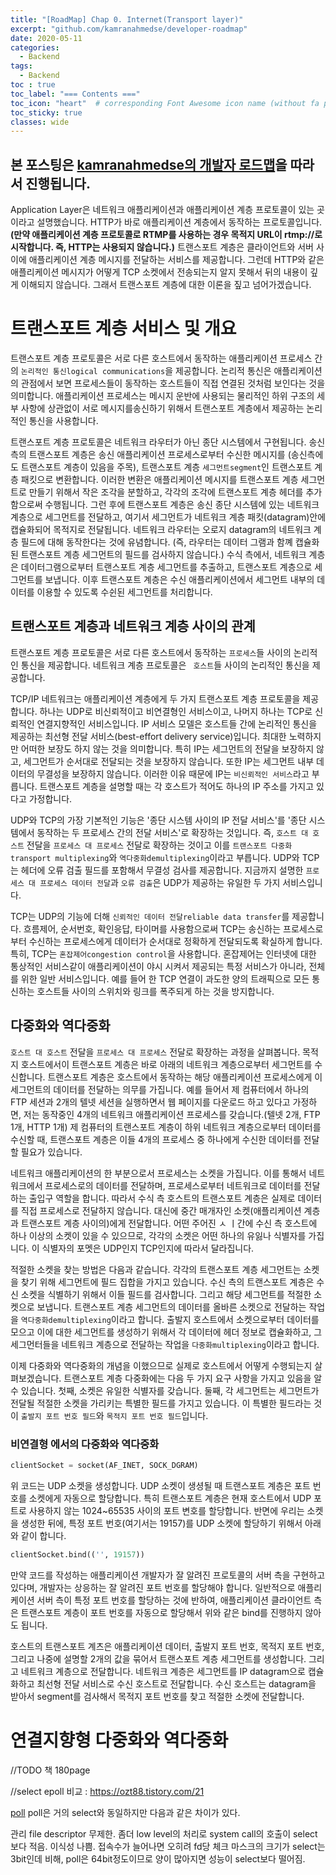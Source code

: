 ```yaml
---
title: "[RoadMap] Chap 0. Internet(Transport layer)"
excerpt: "github.com/kamranahmedse/developer-roadmap"
date: 2020-05-11
categories:
  - Backend
tags:
  - Backend 
toc : true
toc_label: "=== Contents ==="
toc_icon: "heart"  # corresponding Font Awesome icon name (without fa prefix)
toc_sticky: true
classes: wide
---
```


본 포스팅은 [kamranahmedse의 개발자 로드맵](https://github.com/kamranahmedse/developer-roadmap)을 따라서 진행됩니다.  
---

Application Layer은 네트워크 애플리케이션과 애플리케이션 계층 프로토콜이 있는 곳이라고 설명했습니다. HTTP가 바로 애플리케이션 계층에서 동작하는 프로토콜입니다.**(만약 애플리케이션 계층 프로토콜로 RTMP를 사용하는 경우 목적지 URL이 rtmp://로 시작합니다. 즉, HTTP는 사용되지 않습니다.)** 트랜스포트 계층은 클라이언트와 서버 사이에 애플리케이션 계층 메시지를 전달하는 서비스를 제공합니다. 그런데 HTTP와 같은 애플리케이션 메시지가 어떻게 TCP 소켓에서 전송되는지 알지 못해서 뒤의 내용이 깊게 이해되지 않습니다. 그래서 트랜스포트 계층에 대한 이론을 짚고 넘어가겠습니다.  

# 트랜스포트 계층 서비스 및 개요

트랜스포트 계층 프로토콜은 서로 다른 호스트에서 동작하는 애플리케이션 프로세스 간의 `논리적인 통신logical communications`을 제공합니다. 논리적 통신은 애플리케이션의 관점에서 보면 프로세스들이 동작하는 호스트들이 직접 연결된 것처럼 보인다는 것을 의미합니다. 애플리케이션 프로세스는 메시지 운반에 사용되는 물리적인 하위 구조의 세부 사항에 상관없이 서로 메시지를송신하기 위해서 트랜스포트 계층에서 제공하는 논리적인 통신을 사용합니다.  

트랜스포트 계층 프로토콜은 네트워크 라우터가 아닌 종단 시스템에서 구현됩니다. 송신 측의 트랜스포트 계층은 송신 애플리케이션 프로세스로부터 수신한 메시지를 (송신측에도 트랜스포트 계층이 있음을 주목), 트랜스포트 계층 `세그먼트segment`인 트랜스포트 계층 패킷으로 변환합니다. 이러한 변환은 애플리케이션 메시지를 트랜스포트 계층 세그먼트로 만들기 위해서 작은 조각을 분할하고, 각각의 조각에 트랜스포트 계층 헤더를 추가함으로써 수행됩니다. 그런 후에 트랜스포트 계층은 송신 종단 시스템에 있는 네트워크 계층으로 세그먼트를 전달하고, 여기서 세그먼트가 네트워크 계층 패킷(datagram)안에 캡슐화되어 목적지로 전달됩니다. 네트워크 라우터는 오로지 datagram의 네트워크 계층 필드에 대해 동작한다는 것에 유념합니다. (즉, 라우터는 데이터 그램과 함꼐 캡슐화된 트랜스포트 계층 세그먼트의 필드를 검사하지 않습니다.) 수식 측에서, 네트워크 계층은 데이터그램으로부터 트랜스포트 계층 세그먼트를 추출하고, 트랜스포트 계층으로 세그먼트를 보냅니다. 이후 트랜스포트 계층은 수신 애플리케이션에서 세그먼트 내부의 데이터를 이용할 수 있도록 수쉰된 세그먼트를 처리합니다.  

## 트랜스포트 계층과 네트워크 계층 사이의 관계

트랜스포트 계층 프로토콜은 서로 다른 호스트에서 동작하는 `프로세스`들 사이의 논리적인 통신을 제공합니다. 네트워크 계층 프로토콜은 ` 호스트`들 사이의 논리적인 통신을 제공합니다.  

TCP/IP 네트워크는 애플리케이션 계층에게 두 가지 트랜스포트 계층 프로토콜을 제공합니다. 하나는 UDP로 비신뢰적이고 비연결형인 서비스이고, 나머지 하나는 TCP로 신뢰적인 연결지향적인 서비스입니다. IP 서비스 모델은 호스트들 간에 논리적인 통신을 제공하는 최선형 전달 서비스(best-effort delivery service)입니다. 최대한 노력하지만 어떠한 보장도 하지 않는 것을 의미합니다. 특히 IP는 세그먼트의 전달을 보장하지 않고, 세그먼트가 순서대로 전달되는 것을 보장하지 않습니다.  또한 IP는 세그먼트 내부 데이터의 무결성을 보장하지 않습니다. 이러한 이유 때문에 IP는 `비신뢰적인 서비스`라고 부릅니다. 트랜스포트 계층을 설명할 때는 각 호스트가 적어도 하나의 IP 주소를 가지고 있다고 가정합니다.  

UDP와 TCP의 가장 기본적인 기능은 '종단 시스템 사이의 IP 전달 서비스'를 '종단 시스템에서 동작하는 두 프로세스 간의 전달 서비스'로 확장하는 것입니다. 즉, `호스트 대 호스트` 전달을 `프로세스 대 프로세스` 전달로 확장하는 것이고 이를 `트랜스포트 다중화 transport multiplexing`와 `역다중화demultiplexing`이라고 부릅니다. UDP와 TCP는 헤더에 오류 검출 필드를 포함해서 무결성 검사를 제공합니다. 지금까지 설명한 `프로세스 대 프로세스 데이터 전달`과 `오류 검출`은 UDP가 제공하는 유일한 두 가지 서비스입니다.  

TCP는 UDP의 기능에 더해 `신뢰적인 데이터 전달reliable data transfer`를 제공합니다. 흐름제어, 순서번호, 확인응답, 타이머를 사용함으로써 TCP는 송신하는 프로세스로부터 수신하는 프로세스에게 데이터가 순서대로 정확하게 전달되도록 확실하게 합니다. 특히, TCP는 `혼잡제어congestion control`을 사용합니다. 혼잡제어는 인터넷에 대한 통상적인 서비스같이 애플리케이션이 야시 시켜서 제공되는 특정 서비스가 아니라, 전체를 위한 일반 서비스입니다. 예를 들어 한 TCP 연결이 과도한 양의 트래픽으로 모든 통신하는 호스트들 사이의 스위치와 링크를 폭주되게 하는 것을 방지합니다.  

## 다중화와 역다중화

`호스트 대 호스트` 전달을 `프로세스 대 프로세스` 전달로 확장하는 과정을 살펴봅니다. 목적지 호스트에서이 트랜스포트 계층은 바로 아래의 네트워크 계층으로부터 세그먼트를 수신합니다. 트랜스포트 계층은 호스트에서 동작하는 해당 애플리케이션 프로세스에게 이 세그먼트의 데이터를 전달하는 의무를 가집니다. 예를 들어서 제 컴퓨터에서 하나의 FTP 세션과 2개의 텔넷 세션을 실행하면서 웹 페이지를 다운로드 하고 있다고 가정하면, 저는 동작중인 4개의 네트워크 애플리케이션 프로세스를 갖습니다.(텔넷 2개, FTP 1개, HTTP 1개) 제 컴퓨터의 트랜스포트 계층이 하위 네트워크 계층으로부터 데이터를 수신할 때, 트랜스포트 계층은 이들 4개의 프로세스 중 하나에게 수신한 데이터를 전달할 필요가 있습니다.  

네트워크 애플리케이션의 한 부분으로서 프로세스는 소켓을 가집니다. 이를 통해서 네트워크에서 프로세스로의 데이터를 전달하며, 프로세스로부터 네트워크로 데이터를 전달하는 출입구 역할을 합니다. 따라서 수식 측 호스트의 트랜스포트 계층은 실제로 데이터를 직접 프로세스로 전달하지 않습니다. 대신에 중간 매개자인 소켓(애플리케이션 계층과 트랜스포트 계층 사이의)에게 전달합니다. 어떤 주어진 ㅅ ㅣ간에 수신 측 호스트에 하나 이상의 소켓이 있을 수 있으므로, 각각의 소켓은 어떤 하나의 유잃나 식별자를 가집니다. 이 식별자의 포멧은 UDP인지 TCP인지에 따라서 달라집니다.  

적절한 소켓을 찾는 방법은 다음과 같습니다. 각각의 트랜스포트 계층 세그먼트는 소켓을 찾기 위해 세그먼트에 필드 집합을 가지고 있습니다. 수신 측의 트랜스포트 계층은 수신 소켓을 식별하기 위해서 이들 필드를 검사합니다. 그리고 해당 세그먼트를 적절한 소켓으로 보냅니다. 트랜스포트 계층 세그먼트의 데이터를 올바른 소켓으로 전달하는 작업을 `역다중화demultiplexing`이라고 합니다. 출발지 호스트에서 소켓으로부터 데이터를 모으고 이에 대한 세그먼트를 생성하기 위해서 각 데이터에 헤더 정보로 캡슐화하고, 그 세그먼터들을 네트워크 계층으로 전달하는 작업을 `다중화multiplexing`이라고 합니다.  

이제 다중화와 역다중화의 개념을 이했으므로 실제로 호스트에서 어떻게 수행되는지 살펴보겠습니다. 트랜스포트 계층 다중화에는 다음 두 가지 요구 사항을 가지고 있음을 알 수 있습니다. 첫째, 소켓은 유일한 식별자를 갖습니다. 둘째, 각 세그먼트는 세그먼트가 전달될 적절한 소켓을 가리키는 특별한 필드를 가지고 있습니다. 이 특별한 필드라는 것이 `출발지 포트 번호 필드`와 `목적지 포트 번호 필드`입니다. 

### 비연결형 에서의 다중화와 역다중화

```python
clientSocket = socket(AF_INET, SOCK_DGRAM)
```

위 코드는 UDP 소켓을 생성합니다. UDP 소켓이 생셩될 때 트랜스포트 계층은 포트 번호를 소켓에게 자동으로 할당합니다. 특히 트랜스포트 계층은 현재 호스트에서 UDP 포트로 사용하지 않는 1024~65535 사이의 포트 변호를 할당합니다. 반면에 우리는 소켓을 생성한 뒤에, 특정 포트 번호(여기서는 19157)를 UDP 소켓에 할당하기 위해서 아래와 같이 합니다. 

```python
clientSocket.bind(('', 19157))
```

만약 코드를 작성하는 애플리케이션 개발자가 잘 알려진 프로토콜의 서버 측을 구현하고 있다며, 개발자는 상응하는 잘 알려진 포트 번호를 할당해야 합니다. 일반적으로 애플리케이션 서버 측이 특정 포트 번호를 할당하는 것에 반하여, 애플리케이션 클라이언트 측은 트랜스포트 계층이 포트 번호를 자동으로 할당해서 위와 같은 bind를 진행하지 않아도 됩니다.  

호스트의 트랜스포트 계츠은 애플리케이션 데이터, 출발지 포트 번호, 목적지 포트 번호, 그리고 나중에  설명할 2개의 값을 묶어서 트랜스포트 계층 세그먼트를 생성합니다. 그리고 네트워크 계층으로 전달합니다. 네트워크 계층은 세그먼트를 IP datagram으로 캡슐화하고 최선형 전달 서비스로 수신 호스트로 전달합니다. 수신 호스트는 datagram을 받아서 segment를 검사해서 목적지 포트 번호를 찾고 적절한 소켓에 전달합니다.  

# 연결지향형 다중화와 역다중화

//TODO 책 180page

//select epoll 비교 : https://ozt88.tistory.com/21

[poll](https://vigorfintech.wordpress.com/2018/10/31/springboot2-0-webflux-eventloop/)
poll은 거의 select와 동일하지만 다음과 같은 차이가 있다.

관리 file descriptor 무제한.
좀더 low level의 처리로 system call의 호출이 select보다 적음. 이식성 나쁨.
접속수가 늘어나면 오히려 fd당 체크 마스크의 크기가 select는 3bit인데 비해, poll은 64bit정도이므로 양이 많아지면 성능이 select보다 떨어짐.